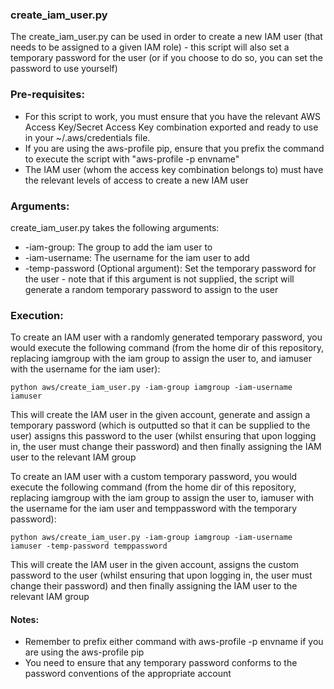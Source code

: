 ### create_iam_user.py
The create_iam_user.py can be used in order to create a new IAM user (that needs to be assigned to
a given IAM role) - this script will also set a temporary password for the user (or if you choose to do
so, you can set the password to use yourself)

### Pre-requisites:
- For this script to work, you must ensure that you have the relevant AWS Access Key/Secret Access Key
combination exported and ready to use in your ~/.aws/credentials file.
- If you are using the aws-profile pip, ensure that you prefix the command to execute the script with 
"aws-profile -p envname"
- The IAM user (whom the access key combination belongs to) must have the relevant levels of access to create
a new IAM user

### Arguments:
create_iam_user.py takes the following arguments:
- -iam-group: The group to add the iam user to
- -iam-username: The username for the iam user to add
- -temp-password (Optional argument): Set the temporary password for the user - note that if this argument is
not supplied, the script will generate a random temporary password to assign to the user

### Execution:
To create an IAM user with a randomly generated temporary password, you would execute the following command (from the home dir of
this repository, replacing iamgroup with the iam group to assign the user to, and iamuser with the username for the iam user):

`python aws/create_iam_user.py -iam-group iamgroup -iam-username iamuser`

This will create the IAM user in the given account, generate and assign a temporary password (which is outputted so that it can be supplied to the user)
assigns this password to the user (whilst ensuring that upon logging in, the user must change their password) and then finally assigning the IAM user to
the relevant IAM group

To create an IAM user with a custom temporary password, you would execute the following command (from the home dir of
this repository, replacing iamgroup with the iam group to assign the user to, iamuser with the username for the iam user and temppassword
with the temporary password):

`python aws/create_iam_user.py -iam-group iamgroup -iam-username iamuser -temp-password temppassword`

This will create the IAM user in the given account, assigns the custom password to the user (whilst ensuring that upon logging in, the user must change their password) 
and then finally assigning the IAM user to the relevant IAM group

#### Notes:
- Remember to prefix either command with aws-profile -p envname if you are using the aws-profile pip
- You need to ensure that any temporary password conforms to the password conventions of the appropriate account

